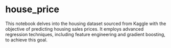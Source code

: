 # house_price
This notebook delves into the housing dataset sourced from Kaggle with the objective of predicting housing sales prices.
It employs advanced regression techniques, including feature engineering and gradient boosting, to achieve this goal.
